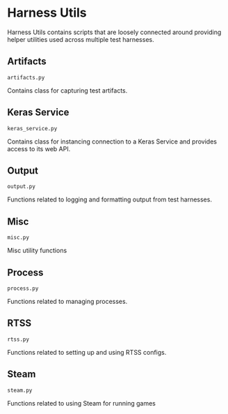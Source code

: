 # Harness Utils

Harness Utils contains scripts that are loosely connected around providing helper utilities used across
multiple test harnesses.

## Artifacts

`artifacts.py`

Contains class for capturing test artifacts.


## Keras Service

`keras_service.py`

Contains class for instancing connection to a Keras Service and provides access to its web API.

## Output

`output.py`

Functions related to logging and formatting output from test harnesses.

## Misc

`misc.py`

Misc utility functions

## Process

`process.py`

Functions related to managing processes.

## RTSS

`rtss.py`

Functions related to setting up and using RTSS configs.

## Steam

`steam.py`

Functions related to using Steam for running games